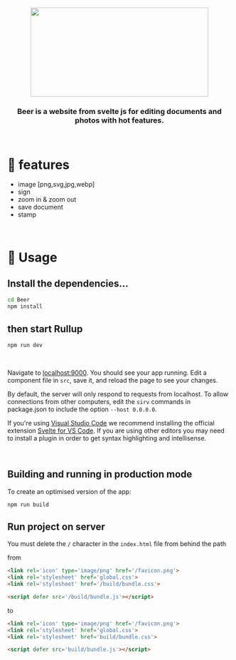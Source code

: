 <h1 align="center">
  <img src="https://user-images.githubusercontent.com/44419462/136058513-1415f408-4032-4bbb-8d69-077330f60cb8.png" width="400" height="200" />

</h1>

<h3 align="center">
  Beer is a website from svelte js for editing documents and photos with hot features.
</h3>

<br>


# 🍨 features
- image [png,svg,jpg,webp]
- sign
- zoom in & zoom out
- save document
- stamp

<br>

# 🍟 Usage
## Install the dependencies...
```bash
cd Beer
npm install
```


## then start Rullup
```bash
npm run dev
```
<br>

Navigate to [localhost:9000](http://localhost:9000). You should see your app running. Edit a component file in `src`, save it, and reload the page to see your changes.

By default, the server will only respond to requests from localhost. To allow connections from other computers, edit the `sirv` commands in package.json to include the option `--host 0.0.0.0`.

If you're using [Visual Studio Code](https://code.visualstudio.com/) we recommend installing the official extension [Svelte for VS Code](https://marketplace.visualstudio.com/items?itemName=svelte.svelte-vscode). If you are using other editors you may need to install a plugin in order to get syntax highlighting and intellisense.


<br>

## Building and running in production mode

To create an optimised version of the app:

```bash
npm run build
```

## Run project on server
You must delete the `/` character in the `index.html` file from behind the path

from
```html
<link rel='icon' type='image/png' href='/favicon.png'>
<link rel='stylesheet' href='global.css'>
<link rel='stylesheet' href='/build/bundle.css'>

<script defer src='/build/bundle.js'></script>
```
to
```html
<link rel='icon' type='image/png' href='/favicon.png'>
<link rel='stylesheet' href='global.css'>
<link rel='stylesheet' href='build/bundle.css'>

<script defer src='build/bundle.js'></script>
```
